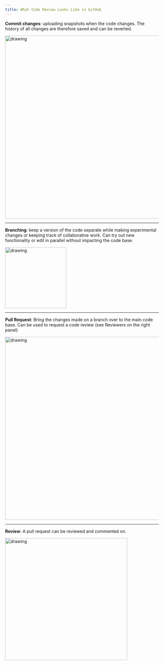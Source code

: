 ```yaml
---
title: What Code Review Looks Like in GitHub
---
```


**Commit changes**: uploading snapshots when the code changes. The history of all changes are therefore saved and can be reverted.

<img src="https://i.postimg.cc/MHm8X1zX/Screenshot-2022-02-10-at-16-35-50.png" alt="drawing" width="600"/>

---

**Branching**: keep a version of the code separate while making experimental changes or keeping track of collaborative work. Can try out new functionality or edit in parallel without impacting the code base. 

<img src="https://i.postimg.cc/6p5v0Nb1/Screenshot-2022-02-10-at-18-52-47.png" alt="drawing" width="200"/>

---
**Pull Request**: Bring the changes made on a branch over to the main code base. Can be used to request a code review (see Reviewers on the right panel)

<img src="https://i.postimg.cc/5tgv5Rpm/Screenshot-2022-02-10-at-18-44-07.png" alt="drawing" width="600"/>

---

**Review**: A pull request can be reviewed and commented on. 

<img src="https://i.postimg.cc/9XDbVyWQ/Screenshot-2022-02-10-at-19-11-58.png" alt="drawing" width="400"/>
